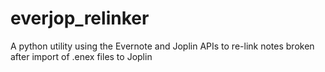 # everjop_relinker
A python  utility using the Evernote and Joplin APIs to re-link notes broken after import of .enex files to Joplin
